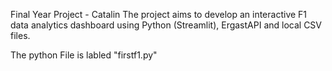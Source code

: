 Final Year Project - Catalin The project aims to develop an interactive F1 data analytics dashboard using Python (Streamlit), ErgastAPI and local CSV files.

The python File is labled "firstf1.py"

